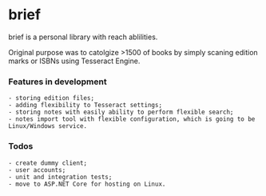# brief

brief is a personal library with reach ablilities.

Original purpose was to catolgize >1500 of books by simply scaning edition marks or ISBNs
using Tesseract Engine.

### Features in development
    - storing edition files;
    - adding flexibility to Tesseract settings;
    - storing notes with easily ability to perform flexible search;
    - notes import tool with flexible configuration, which is going to be Linux/Windows service.

### Todos
    - create dummy client;
    - user accounts;
    - unit and integration tests;
    - move to ASP.NET Core for hosting on Linux.
    
